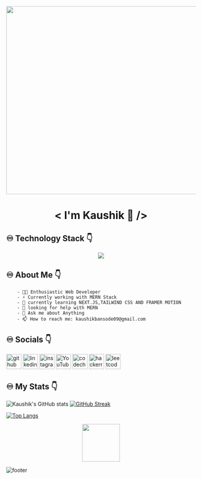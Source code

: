  <div id="header" align="center">
  <img src="https://img.freepik.com/free-vector/code-typing-concept-illustration_114360-3866.jpg?w=1060&t=st=1676717649~exp=1676718249~hmac=6988e834b216c4d0ef63da9fb649289c068911038f5b94389a44ec6c68182c61" height ="500" width="1000"/>
</div>


 # <div align="center"> < I'm Kaushik 👋 /> </div>



## ♾ Technology Stack 👇 
<p align="center">
  <a href="https://skillicons.dev">
    <img src="https://skillicons.dev/icons?i=c,cpp,python,postgres,java,html,css,bootstrap,js,php,react,nodejs,expressjs,mongodb,mysql" />
  </a>
</p>

##  ♾ About Me 👇
  
  
        - 👩‍💻 Enthusiastic Web Developer 
        - ⚡️ Currently working with MERN Stack 
        - 🌱 currently learning NEXT.JS,TAILWIND CSS AND FRAMER MOTION  
        - 🤔 looking for help with MERN  
        - 💬 Ask me about Anything  
        - 📫 How to reach me: kaushikbansode09@gmail.com  


##  ♾ Socials 👇

[<img src='https://cdn.jsdelivr.net/npm/simple-icons@3.0.1/icons/github.svg' alt='github' height='40' color='blue'>](https://github.com/KB-2000)  [<img src='https://cdn.jsdelivr.net/npm/simple-icons@3.0.1/icons/linkedin.svg' alt='linkedin' height='40'>](https://www.linkedin.com/in/https://www.linkedin.com/in/kaushik-bansode-16054a243//)  [<img src='https://cdn.jsdelivr.net/npm/simple-icons@3.0.1/icons/instagram.svg' alt='instagram' height='40'>](https://www.instagram.com/https://www.instagram.com/kb_d_attaguy//)  [<img src='https://cdn.jsdelivr.net/npm/simple-icons@3.0.1/icons/youtube.svg' alt='YouTube' height='40'>](https://www.youtube.com/channel/https://www.youtube.com/channel/UCObmLrkUtnalyj1h6xLPBoQ)  [<img src='https://cdn.jsdelivr.net/npm/simple-icons@3.0.1/icons/codechef.svg' alt='codechef' height='40'>](https://www.codechef.com/users/kb0920)  [<img src='https://cdn.jsdelivr.net/npm/simple-icons@3.0.1/icons/hackerrank.svg' alt='hackerrank' height='40'>](https://www.hackerrank.com/kaushikbansode01?hr_r=1)  [<img src='https://cdn.jsdelivr.net/npm/simple-icons@3.0.1/icons/leetcode.svg' alt='leetcode' height='40'>](https://leetcode.com/KB09/)  

##  ♾ My Stats 👇


 ![Kaushik's GitHub stats](https://github-readme-stats.vercel.app/api?username=KB-2000&show_icons=true&theme=radical)
                           [![GitHub Streak](http://github-readme-streak-stats.herokuapp.com?user=KB-2000&theme=dark&background=000000)](https://git.io/streak-stats)

  
[![Top Langs](https://github-readme-stats.vercel.app/api/top-langs/?username=KB-2000&layout=compact)](https://github.com/anuraghazra/github-readme-stats) 
                           <div id="header" align="center">
  <img src="https://media.giphy.com/media/M9gbBd9nbDrOTu1Mqx/giphy.gif" width="100"/>
</div>
 
  ![footer](https://raw.githubusercontent.com/trinib/trinib/82213791fa9ff58d3ca768ddd6de2489ec23ffca/images/footer.svg)
 

